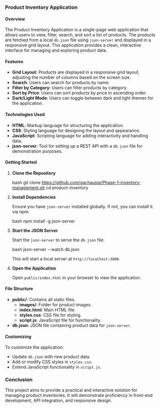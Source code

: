 ### Product Inventory Application

#### Overview

The Product Inventory Application is a single-page web application that allows users to view, filter, search, and sort a list of products. The products are fetched from a local `db.json` file using `json-server` and displayed in a responsive grid layout. This application provides a clean, interactive interface for managing and exploring product data.

#### Features

- **Grid Layout**: Products are displayed in a responsive grid layout, adjusting the number of columns based on the screen size.
- **Search**: Users can search for products by name.
- **Filter by Category**: Users can filter products by category.
- **Sort by Price**: Users can sort products by price in ascending order.
- **Dark/Light Mode**: Users can toggle between dark and light themes for the application.

#### Technologies Used

- **HTML**: Markup language for structuring the application.
- **CSS**: Styling language for designing the layout and appearance.
- **JavaScript**: Scripting language for adding interactivity and handling data.
- **json-server**: Tool for setting up a REST API with a `db.json` file for demonstration purposes.

#### Getting Started

1. **Clone the Repository**

   bash
   git clone https://github.com/gachaujoe/Phase-1-inventory-management.git
   cd product-inventory
   

2. **Install Dependencies**

   Ensure you have `json-server` installed globally. If not, you can install it via npm:

   bash
   npm install -g json-server
   

3. **Start the JSON Server**

   Start the `json-server` to serve the `db.json` file:

   bash
   json-server --watch db.json
   

   This will start a local server at `http://localhost:3000`.

4. **Open the Application**

   Open `public/index.html` in your browser to view the application.

#### File Structure

- **public/**: Contains all static files.
  - **images/**: Folder for product images.
  - **index.html**: Main HTML file.
  - **styles.css**: CSS file for styling.
  - **script.js**: JavaScript file for functionality.
- **db.json**: JSON file containing product data for `json-server`.

#### Customizing

To customize the application:
- Update `db.json` with new product data.
- Add or modify CSS styles in `styles.css`.
- Extend JavaScript functionality in `script.js`.

### Conclusion

This project aims to provide a practical and interactive solution for managing product inventories. It will demonstrate proficiency in front-end development, API integration, and responsive design.
